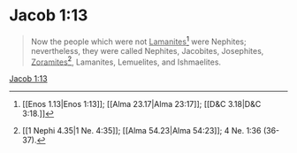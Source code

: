 # Jacob 1:13

> Now the people which were not <u>Lamanites</u>[^a] were Nephites; nevertheless, they were called Nephites, Jacobites, Josephites, <u>Zoramites</u>[^b], Lamanites, Lemuelites, and Ishmaelites.

[Jacob 1:13](https://www.churchofjesuschrist.org/study/scriptures/bofm/jacob/1?lang=eng&id=p13#p13)


[^a]: [[Enos 1.13|Enos 1:13]]; [[Alma 23.17|Alma 23:17]]; [[D&C 3.18|D&C 3:18.]]
[^b]: [[1 Nephi 4.35|1 Ne. 4:35]]; [[Alma 54.23|Alma 54:23]]; 4 Ne. 1:36 (36-37).
